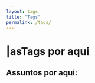 ```yaml
---
layout: tags
title: "Tags"
permalink: /tags/
---
```

<h1><span aria-hidden="true">|</span><span class="h1-menor">as</span>Tags<span class="h1-menor"> por aqui</span></h1>
<h2 class="blog-title">Assuntos por aqui:</h2>